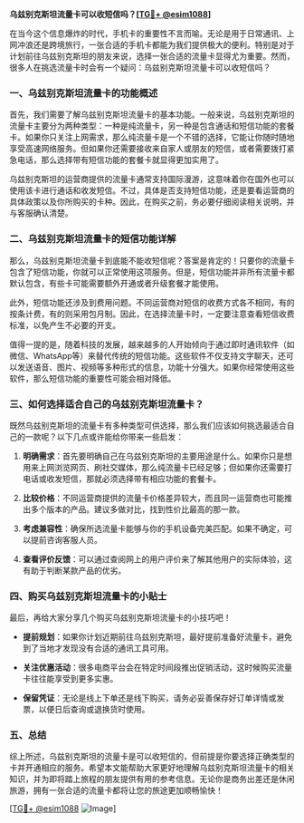**乌兹别克斯坦流量卡可以收短信吗？[[TG💪+ @esim1088](https://t.me/s/esim1088)]**

在当今这个信息爆炸的时代，手机卡的重要性不言而喻。无论是用于日常通讯、上网冲浪还是跨境旅行，一张合适的手机卡都能为我们提供极大的便利。特别是对于计划前往乌兹别克斯坦的朋友来说，选择一张合适的流量卡显得尤为重要。然而，很多人在挑选流量卡时会有一个疑问：乌兹别克斯坦流量卡可以收短信吗？

### 一、乌兹别克斯坦流量卡的功能概述

首先，我们需要了解乌兹别克斯坦流量卡的基本功能。一般来说，乌兹别克斯坦的流量卡主要分为两种类型：一种是纯流量卡，另一种是包含通话和短信功能的套餐卡。如果你只关注上网需求，那么纯流量卡是一个不错的选择，它能让你随时随地享受高速网络服务。但如果你还需要接收来自家人或朋友的短信，或者需要拨打紧急电话，那么选择带有短信功能的套餐卡就显得更加实用了。

乌兹别克斯坦的运营商提供的流量卡通常支持国际漫游，这意味着你在国外也可以使用该卡进行通话和收发短信。不过，具体是否支持短信功能，还是要看运营商的具体政策以及你所购买的卡种。因此，在购买之前，务必要仔细阅读相关说明，并与客服确认清楚。

### 二、乌兹别克斯坦流量卡的短信功能详解

那么，乌兹别克斯坦流量卡到底能不能收短信呢？答案是肯定的！只要你的流量卡包含了短信功能，你就可以正常使用这项服务。但是，短信功能并非所有流量卡都默认包含，有些卡可能需要额外开通或者升级套餐才能使用。

此外，短信功能还涉及到费用问题。不同运营商对短信的收费方式各不相同，有的按条计费，有的则采用包月制。因此，在选择流量卡时，一定要注意查看短信收费标准，以免产生不必要的开支。

值得一提的是，随着科技的发展，越来越多的人开始倾向于通过即时通讯软件（如微信、WhatsApp等）来替代传统的短信功能。这些软件不仅支持文字聊天，还可以发送语音、图片、视频等多种形式的信息，功能十分强大。如果你经常使用这些软件，那么短信功能的重要性可能会相对降低。

### 三、如何选择适合自己的乌兹别克斯坦流量卡？

既然乌兹别克斯坦的流量卡有多种类型可供选择，那么我们应该如何挑选最适合自己的一款呢？以下几点或许能给你带来一些启发：

1. **明确需求**：首先要明确自己在乌兹别克斯坦的主要用途是什么。如果你只是想用来上网浏览网页、刷社交媒体，那么纯流量卡已经足够；但如果你还需要打电话或收发短信，那就必须选择带有相应功能的套餐卡。

2. **比较价格**：不同运营商提供的流量卡价格差异较大，而且同一运营商也可能推出多个版本的产品。建议多做对比，找到性价比最高的那一款。

3. **考虑兼容性**：确保所选流量卡能够与你的手机设备完美匹配。如果不确定，可以提前咨询客服人员。

4. **查看评价反馈**：可以通过查阅网上的用户评价来了解其他用户的实际体验，这有助于判断某款产品的优劣。

### 四、购买乌兹别克斯坦流量卡的小贴士

最后，再给大家分享几个购买乌兹别克斯坦流量卡的小技巧吧！

- **提前规划**：如果你计划近期前往乌兹别克斯坦，最好提前准备好流量卡，避免到了当地才发现没有合适的通讯工具可用。
  
- **关注优惠活动**：很多电商平台会在特定时间段推出促销活动，这时候购买流量卡往往能享受到更多实惠。

- **保留凭证**：无论是线上下单还是线下购买，请务必妥善保存好订单详情或发票，以便日后查询或退换货时使用。

### 五、总结

综上所述，乌兹别克斯坦的流量卡是可以收短信的，但前提是你要选择正确类型的卡并开通相应的服务。希望本文能帮助大家更好地理解乌兹别克斯坦流量卡的相关知识，并为即将踏上旅程的朋友提供有用的参考信息。无论你是商务出差还是休闲旅游，拥有一张合适的流量卡都将让您的旅途更加顺畅愉快！

[[TG💪+ @esim1088](https://t.me/s/esim1088) ![Image](https://i.postimg.cc/4NQfJmqS/Snipaste-2025-05-13-00-14-12.png)]